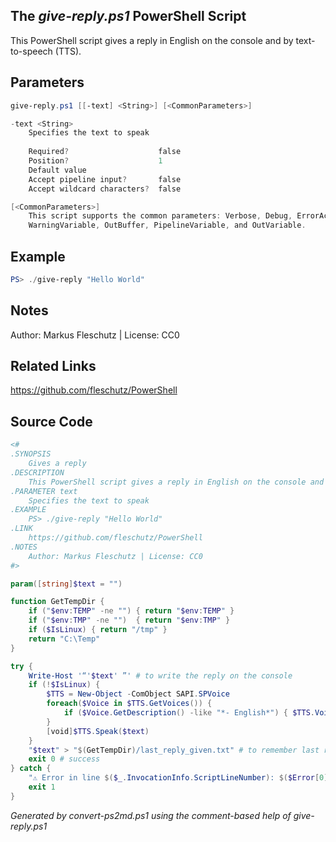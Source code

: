 ## The *give-reply.ps1* PowerShell Script

This PowerShell script gives a reply in English on the console and by text-to-speech (TTS).

## Parameters
```powershell
give-reply.ps1 [[-text] <String>] [<CommonParameters>]

-text <String>
    Specifies the text to speak
    
    Required?                    false
    Position?                    1
    Default value                
    Accept pipeline input?       false
    Accept wildcard characters?  false

[<CommonParameters>]
    This script supports the common parameters: Verbose, Debug, ErrorAction, ErrorVariable, WarningAction, 
    WarningVariable, OutBuffer, PipelineVariable, and OutVariable.
```

## Example
```powershell
PS> ./give-reply "Hello World"

```

## Notes
Author: Markus Fleschutz | License: CC0

## Related Links
https://github.com/fleschutz/PowerShell

## Source Code
```powershell
<#
.SYNOPSIS
	Gives a reply 
.DESCRIPTION
	This PowerShell script gives a reply in English on the console and by text-to-speech (TTS).
.PARAMETER text
	Specifies the text to speak
.EXAMPLE
	PS> ./give-reply "Hello World"
.LINK
	https://github.com/fleschutz/PowerShell
.NOTES
	Author: Markus Fleschutz | License: CC0
#>

param([string]$text = "")

function GetTempDir {
	if ("$env:TEMP" -ne "")	{ return "$env:TEMP" }
	if ("$env:TMP" -ne "")	{ return "$env:TMP" }
	if ($IsLinux) { return "/tmp" }
	return "C:\Temp"
}

try {
	Write-Host '“'$text' ”' # to write the reply on the console
	if (!$IsLinux) { 
		$TTS = New-Object -ComObject SAPI.SPVoice
		foreach($Voice in $TTS.GetVoices()) {
			if ($Voice.GetDescription() -like "*- English*") { $TTS.Voice = $Voice }
		}
		[void]$TTS.Speak($text)
	}
	"$text" > "$(GetTempDir)/last_reply_given.txt" # to remember last reply
	exit 0 # success
} catch {
	"⚠️ Error in line $($_.InvocationInfo.ScriptLineNumber): $($Error[0])"
	exit 1
}
```

*Generated by convert-ps2md.ps1 using the comment-based help of give-reply.ps1*
